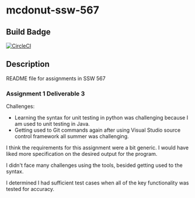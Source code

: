 # mcdonut-ssw-567
## Build Badge
[![CircleCI](https://dl.circleci.com/status-badge/img/circleci/4Vk2cE4BsDcngWTovdvBA3/D9ZJ5G83yhHWRNVs7bS8nR/tree/main.svg?style=svg)](https://dl.circleci.com/status-badge/redirect/circleci/4Vk2cE4BsDcngWTovdvBA3/D9ZJ5G83yhHWRNVs7bS8nR/tree/main)
## Description
README file for assignments in SSW 567
### Assignment 1 Deliverable 3
Challenges: 
- Learning the syntax for unit testing in python was challenging because I am used to unit testing in Java.
- Getting used to Git commands again after using Visual Studio source control framework all summer was challenging.

I think the requirements for this assignment were a bit generic. I would have liked more specification on the desired output for the program.

I didn't face many challenges using the tools, besided getting used to the syntax.

I determined I had sufficient test cases when all of the key functionality was tested for accuracy. 

